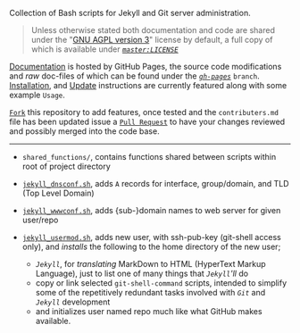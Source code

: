 Collection of Bash scripts for Jekyll and Git server administration.


> Unless otherwise stated both documentation and code are shared under the "[GNU AGPL version 3][license-tldr]" license by default, a full copy of which is available under [_`master:LICENSE`_][license]


[Documentation][gh-pages] is hosted by GitHub Pages, the source code modifications and _raw_ doc-files of which can be found under the [_`gh-pages`_][gh-pages-source] `branch`. [Installation][install], and [Update][update] instructions are currently featured along with some example `Usage`.


[`Fork`][fork] this repository to add features, once tested and the `contributers.md` file has been updated issue a [`Pull Request`][pull-request] to have your changes reviewed and possibly merged into the code base.


___


- `shared_functions/`, contains functions shared between scripts within root of project directory

- [`jekyll_dnsconf.sh`][jekyll-dnsconf_source], adds `A` records for interface, group/domain, and TLD (Top Level Domain)

- [`jekyll_wwwconf.sh`][jekyll-wwwconf_source], adds {sub-}domain names to web server for given user/repo

- [`jekyll_usermod.sh`][jekyll-usermod_source], adds new user, with ssh-pub-key (git-shell access only), and _installs_ the following to the home directory of the new user;

    - _`Jekyll`_, for _translating_ MarkDown to HTML (HyperText Markup Language), just to list one of many things that _`Jekyll`'ll_ do
    - copy or link selected `git-shell-command` scripts, intended to simplify some of the repetitively redundant tasks involved with _`Git`_ and _`Jekyll`_ development
    - and initializes user named repo much like what GitHub makes available.


[license]: https://github.com/S0AndS0/Jekyll_Admin/blob/master/LICENSE
[license-tldr]: https://s0ands0.github.io/Jekyll_Admin/licenses/2019/04/17/gnu-agpl.html
[gh-pages-source]:https://github.com/S0AndS0/Jekyll_Admin/tree/gh-pages
[gh-pages]: https://s0ands0.github.io/Jekyll_Admin/
[install]: https://s0ands0.github.io/Jekyll_Admin/install/
[update]: https://s0ands0.github.io/Jekyll_Admin/update/

[fork]: https://help.github.com/en/articles/fork-a-repo
[pull-request]: https://help.github.com/en/articles/about-pull-requests

[jekyll-dnsconf_source]: https://github.com/S0AndS0/Jekyll_Admin/blob/master/jekyll_dnsconf.sh
[jekyll-usermod_source]: https://github.com/S0AndS0/Jekyll_Admin/blob/master/jekyll_usermod.sh
[jekyll-wwwconf_source]: https://github.com/S0AndS0/Jekyll_Admin/blob/master/jekyll_wwwconf.sh
